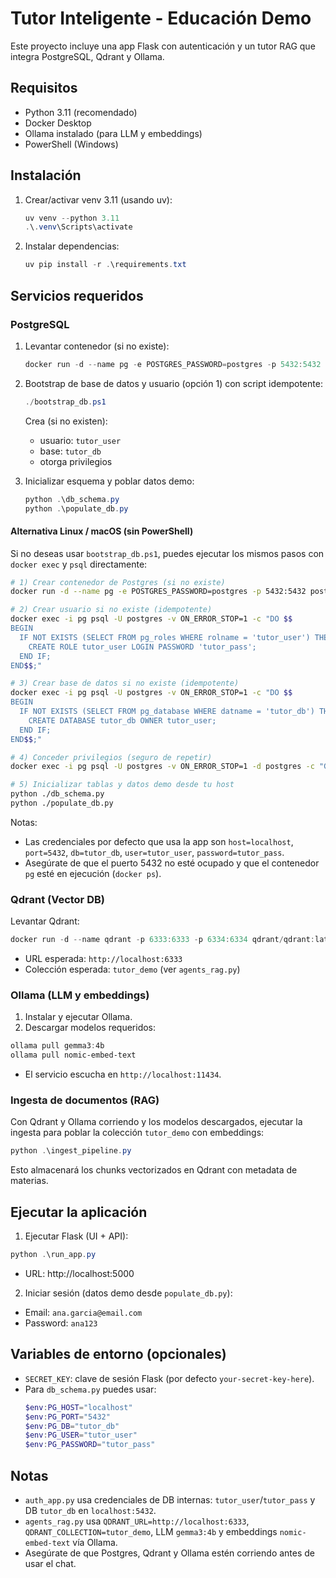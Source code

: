 # Tutor Inteligente - Educación Demo

Este proyecto incluye una app Flask con autenticación y un tutor RAG que integra PostgreSQL, Qdrant y Ollama.

## Requisitos
- Python 3.11 (recomendado)
- Docker Desktop
- Ollama instalado (para LLM y embeddings)
- PowerShell (Windows)

## Instalación
1. Crear/activar venv 3.11 (usando uv):
   ```powershell
   uv venv --python 3.11
   .\.venv\Scripts\activate
   ```
2. Instalar dependencias:
   ```powershell
   uv pip install -r .\requirements.txt
   ```

## Servicios requeridos

### PostgreSQL
1. Levantar contenedor (si no existe):
   ```powershell
   docker run -d --name pg -e POSTGRES_PASSWORD=postgres -p 5432:5432 postgres:15
   ```
2. Bootstrap de base de datos y usuario (opción 1) con script idempotente:
   ```powershell
   ./bootstrap_db.ps1
   ```
   Crea (si no existen):
   - usuario: `tutor_user`
   - base: `tutor_db`
   - otorga privilegios

3. Inicializar esquema y poblar datos demo:
   ```powershell
   python .\db_schema.py
   python .\populate_db.py
   ```

#### Alternativa Linux / macOS (sin PowerShell)

Si no deseas usar `bootstrap_db.ps1`, puedes ejecutar los mismos pasos con `docker exec` y `psql` directamente:

```bash
# 1) Crear contenedor de Postgres (si no existe)
docker run -d --name pg -e POSTGRES_PASSWORD=postgres -p 5432:5432 postgres:15

# 2) Crear usuario si no existe (idempotente)
docker exec -i pg psql -U postgres -v ON_ERROR_STOP=1 -c "DO $$
BEGIN
  IF NOT EXISTS (SELECT FROM pg_roles WHERE rolname = 'tutor_user') THEN
    CREATE ROLE tutor_user LOGIN PASSWORD 'tutor_pass';
  END IF;
END$$;"

# 3) Crear base de datos si no existe (idempotente)
docker exec -i pg psql -U postgres -v ON_ERROR_STOP=1 -c "DO $$
BEGIN
  IF NOT EXISTS (SELECT FROM pg_database WHERE datname = 'tutor_db') THEN
    CREATE DATABASE tutor_db OWNER tutor_user;
  END IF;
END$$;"

# 4) Conceder privilegios (seguro de repetir)
docker exec -i pg psql -U postgres -v ON_ERROR_STOP=1 -d postgres -c "GRANT ALL PRIVILEGES ON DATABASE \"tutor_db\" TO tutor_user;"

# 5) Inicializar tablas y datos demo desde tu host
python ./db_schema.py
python ./populate_db.py
```

Notas:
- Las credenciales por defecto que usa la app son `host=localhost`, `port=5432`, `db=tutor_db`, `user=tutor_user`, `password=tutor_pass`.
- Asegúrate de que el puerto 5432 no esté ocupado y que el contenedor `pg` esté en ejecución (`docker ps`).

### Qdrant (Vector DB)

Levantar Qdrant:
```powershell
docker run -d --name qdrant -p 6333:6333 -p 6334:6334 qdrant/qdrant:latest
```
- URL esperada: `http://localhost:6333`
- Colección esperada: `tutor_demo` (ver `agents_rag.py`)

### Ollama (LLM y embeddings)

1. Instalar y ejecutar Ollama.
2. Descargar modelos requeridos:
```powershell
ollama pull gemma3:4b
ollama pull nomic-embed-text
```
- El servicio escucha en `http://localhost:11434`.

### Ingesta de documentos (RAG)

Con Qdrant y Ollama corriendo y los modelos descargados, ejecutar la ingesta para poblar la colección `tutor_demo` con embeddings:
```powershell
python .\ingest_pipeline.py
```
Esto almacenará los chunks vectorizados en Qdrant con metadata de materias.

## Ejecutar la aplicación

1. Ejecutar Flask (UI + API):
```powershell
python .\run_app.py
```
- URL: http://localhost:5000

2. Iniciar sesión (datos demo desde `populate_db.py`):
- Email: `ana.garcia@email.com`
- Password: `ana123`

## Variables de entorno (opcionales)
- `SECRET_KEY`: clave de sesión Flask (por defecto `your-secret-key-here`).
- Para `db_schema.py` puedes usar:
  ```powershell
  $env:PG_HOST="localhost"
  $env:PG_PORT="5432"
  $env:PG_DB="tutor_db"
  $env:PG_USER="tutor_user"
  $env:PG_PASSWORD="tutor_pass"
  ```

## Notas
- `auth_app.py` usa credenciales de DB internas: `tutor_user`/`tutor_pass` y DB `tutor_db` en `localhost:5432`.
- `agents_rag.py` usa `QDRANT_URL=http://localhost:6333`, `QDRANT_COLLECTION=tutor_demo`, LLM `gemma3:4b` y embeddings `nomic-embed-text` vía Ollama.
- Asegúrate de que Postgres, Qdrant y Ollama estén corriendo antes de usar el chat.
